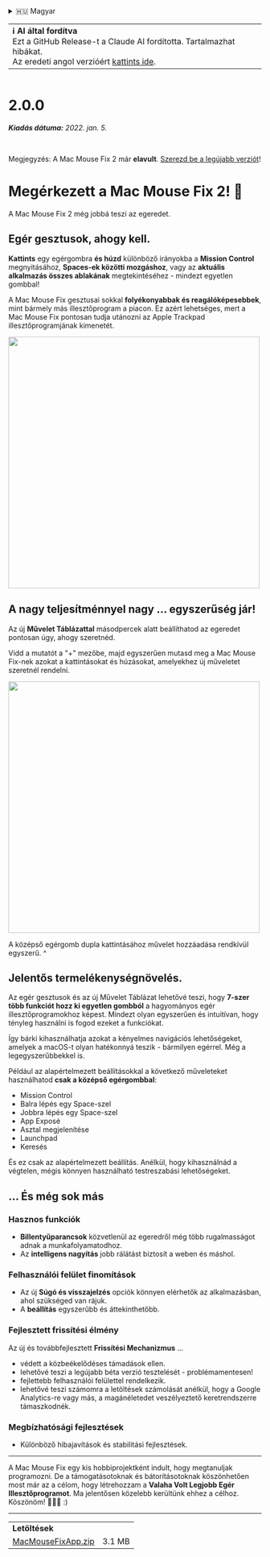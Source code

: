 <details>
<summary>🇭🇺 Magyar</summary>

[🇬🇧 English (GitHub Release)](https://github.com/noah-nuebling/mac-mouse-fix/releases/tag/2.0.0)\
[🇦🇩 Català](https://redirect.macmousefix.com/?target=mmf-release&tag=2.0.0&locale=ca)\
[🇩🇪 Deutsch](https://redirect.macmousefix.com/?target=mmf-release&tag=2.0.0&locale=de)\
[🇪🇸 Español](https://redirect.macmousefix.com/?target=mmf-release&tag=2.0.0&locale=es)\
[🇫🇷 Français](https://redirect.macmousefix.com/?target=mmf-release&tag=2.0.0&locale=fr)\
[🇮🇩 Indonesia](https://redirect.macmousefix.com/?target=mmf-release&tag=2.0.0&locale=id)\
[🇮🇹 Italiano](https://redirect.macmousefix.com/?target=mmf-release&tag=2.0.0&locale=it)\
**🇭🇺 Magyar**\
[🇳🇱 Nederlands](https://redirect.macmousefix.com/?target=mmf-release&tag=2.0.0&locale=nl)\
[🇵🇱 Polski](https://redirect.macmousefix.com/?target=mmf-release&tag=2.0.0&locale=pl)\
[🇧🇷 Português (Brasil)](https://redirect.macmousefix.com/?target=mmf-release&tag=2.0.0&locale=pt-BR)\
[🇵🇹 Português (Portugal)](https://redirect.macmousefix.com/?target=mmf-release&tag=2.0.0&locale=pt-PT)\
[🇷🇴 Română](https://redirect.macmousefix.com/?target=mmf-release&tag=2.0.0&locale=ro)\
[🇸🇪 Svenska](https://redirect.macmousefix.com/?target=mmf-release&tag=2.0.0&locale=sv)\
[🇻🇳 Tiếng Việt](https://redirect.macmousefix.com/?target=mmf-release&tag=2.0.0&locale=vi)\
[🇹🇷 Türkçe](https://redirect.macmousefix.com/?target=mmf-release&tag=2.0.0&locale=tr)\
[🇨🇿 Čeština](https://redirect.macmousefix.com/?target=mmf-release&tag=2.0.0&locale=cs)\
[🇬🇷 Ελληνικά](https://redirect.macmousefix.com/?target=mmf-release&tag=2.0.0&locale=el)\
[🇷🇺 Русский](https://redirect.macmousefix.com/?target=mmf-release&tag=2.0.0&locale=ru)\
[🇺🇦 Українська](https://redirect.macmousefix.com/?target=mmf-release&tag=2.0.0&locale=uk)\
[🇮🇱 עברית](https://redirect.macmousefix.com/?target=mmf-release&tag=2.0.0&locale=he)\
[🇸🇦 العربية](https://redirect.macmousefix.com/?target=mmf-release&tag=2.0.0&locale=ar)\
[🇮🇳 हिन्दी](https://redirect.macmousefix.com/?target=mmf-release&tag=2.0.0&locale=hi)\
[🇹🇭 ไทย](https://redirect.macmousefix.com/?target=mmf-release&tag=2.0.0&locale=th)\
[🇨🇳 中文 (简体)](https://redirect.macmousefix.com/?target=mmf-release&tag=2.0.0&locale=zh-Hans)\
[🇨🇳 中文 (繁體)](https://redirect.macmousefix.com/?target=mmf-release&tag=2.0.0&locale=zh-Hant)\
[🇭🇰 中文（香港)](https://redirect.macmousefix.com/?target=mmf-release&tag=2.0.0&locale=zh-HK)\
[🇯🇵 日本語](https://redirect.macmousefix.com/?target=mmf-release&tag=2.0.0&locale=ja)\
[🇰🇷 한국어](https://redirect.macmousefix.com/?target=mmf-release&tag=2.0.0&locale=ko)\
[Help translate Mac Mouse Fix to different languages!](https://github.com/noah-nuebling/mac-mouse-fix/discussions/731)
</details>
<table align=><td>
<b>ℹ️ AI által fordítva</b><br>
Ezt a GitHub Release-t a Claude AI fordította. Tartalmazhat hibákat.<br>
Az eredeti angol verzióért <a href="https://github.com/noah-nuebling/mac-mouse-fix/releases/tag/2.0.0">kattints ide</a>.
</td></table>

<table></table>

# 2.0.0
***Kiadás dátuma:** 2022. jan. 5.*

<br>

Megjegyzés: A Mac Mouse Fix 2 már **elavult**. [Szerezd be a legújabb verziót](https://github.com/noah-nuebling/mac-mouse-fix/releases)!

# Megérkezett a Mac Mouse Fix 2! 🎉

A Mac Mouse Fix 2 még jobbá teszi az egeredet.

## Egér gesztusok, ahogy kell.

**Kattints** egy egérgombra **és húzd** különböző irányokba a **Mission Control** megnyitásához, **Spaces-ek közötti mozgáshoz**, vagy az **aktuális alkalmazás összes ablakának** megtekintéséhez - mindezt egyetlen gombbal!

A Mac Mouse Fix gesztusai sokkal **folyékonyabbak és reagálóképesebbek**, mint bármely más illesztőprogram a piacon.
Ez azért lehetséges, mert a Mac Mouse Fix pontosan tudja utánozni az Apple Trackpad illesztőprogramjának kimenetét.

<img width=500px src="https://user-images.githubusercontent.com/40808343/149643011-cc3311f1-af5c-453a-8206-2c6496d73d61.gif">

## A nagy teljesítménnyel nagy ... egyszerűség jár!

Az új **Művelet Táblázattal** másodpercek alatt beállíthatod az egeredet pontosan úgy, ahogy szeretnéd.

Vidd a mutatót a "+" mezőbe, majd egyszerűen mutasd meg a Mac Mouse Fix-nek azokat a kattintásokat és húzásokat, amelyekhez új műveletet szeretnél rendelni.

<img width=500px src="https://user-images.githubusercontent.com/40808343/149642392-d0e25cf9-b49b-4398-b2e9-af2e810c8594.gif">

A középső egérgomb dupla kattintásához művelet hozzáadása rendkívül egyszerű. ^

## Jelentős termelékenységnövelés.

Az egér gesztusok és az új Művelet Táblázat lehetővé teszi, hogy **7-szer több funkciót hozz ki egyetlen gombból** a hagyományos egér illesztőprogramokhoz képest. Mindezt olyan egyszerűen és intuitívan, hogy tényleg használni is fogod ezeket a funkciókat.

Így bárki kihasználhatja azokat a kényelmes navigációs lehetőségeket, amelyek a macOS-t olyan hatékonnyá teszik - bármilyen egérrel. Még a legegyszerűbbekkel is.

Például az alapértelmezett beállításokkal a következő műveleteket használhatod **csak a középső egérgombbal**:

- Mission Control
- Balra lépés egy Space-szel
- Jobbra lépés egy Space-szel
- App Exposé
- Asztal megjelenítése
- Launchpad
- Keresés

És ez csak az alapértelmezett beállítás. Anélkül, hogy kihasználnád a végtelen, mégis könnyen használható testreszabási lehetőségeket.

## ... És még sok más

### Hasznos funkciók

- **Billentyűparancsok** közvetlenül az egeredről még több rugalmasságot adnak a munkafolyamatodhoz.
- Az **intelligens nagyítás** jobb rálátást biztosít a weben és máshol.

### Felhasználói felület finomítások

- Az új **Súgó és visszajelzés** opciók könnyen elérhetők az alkalmazásban, ahol szükséged van rájuk.
- A **beállítás** egyszerűbb és áttekinthetőbb.

### Fejlesztett frissítési élmény

Az új és továbbfejlesztett **Frissítési Mechanizmus** ...

- védett a közbeékelődéses támadások ellen.
- lehetővé teszi a legújabb béta verzió tesztelését - problémamentesen!
- fejlettebb felhasználói felülettel rendelkezik.
- lehetővé teszi számomra a letöltések számolását anélkül, hogy a Google Analytics-re vagy más, a magánéletedet veszélyeztető keretrendszerre támaszkodnék.

### Megbízhatósági fejlesztések

- Különböző hibajavítások és stabilitási fejlesztések.

---

A Mac Mouse Fix egy kis hobbiprojektként indult, hogy megtanuljak programozni. De a támogatásotoknak és bátorításotoknak köszönhetően most már az a célom, hogy létrehozzam a **Valaha Volt Legjobb Egér Illesztőprogramot**. Ma jelentősen közelebb kerültünk ehhez a célhoz. Köszönöm! 🚀🚀🚀 :)

---

<table align="start">
<tr>
    <td colspan=2>
        <b>Letöltések</b>
    </td>
</tr>
<tr>
    <td><a href="https://github.com/noah-nuebling/mac-mouse-fix/releases/download/2.0.0/MacMouseFixApp.zip">MacMouseFixApp.zip</a></td>
    <td>3.1 MB</td>
</tr>
</table>